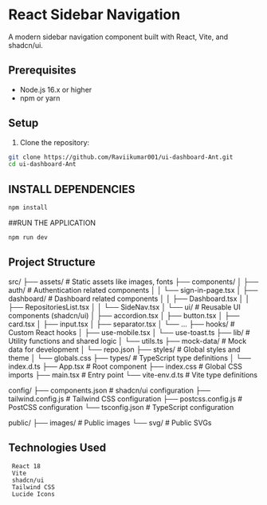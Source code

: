 # React Sidebar Navigation

A modern sidebar navigation component built with React, Vite, and shadcn/ui.

## Prerequisites

- Node.js 16.x or higher
- npm or yarn

## Setup

1. Clone the repository:
```bash
git clone https://github.com/Raviikumar001/ui-dashboard-Ant.git
cd ui-dashboard-Ant
```

## INSTALL DEPENDENCIES
```bash
npm install
```
##RUN THE APPLICATION
```bash
npm run dev
```

## Project Structure

src/
├── assets/                    # Static assets like images, fonts
├── components/
│   ├── auth/                 # Authentication related components
│   │   └── sign-in-page.tsx
│   ├── dashboard/            # Dashboard related components
│   │   ├── Dashboard.tsx
│   │   ├── RepositoriesList.tsx
│   │   └── SideNav.tsx
│   └── ui/                   # Reusable UI components (shadcn/ui)
│       ├── accordion.tsx
│       ├── button.tsx
│       ├── card.tsx
│       ├── input.tsx
│       ├── separator.tsx
│       └── ...
├── hooks/                    # Custom React hooks
│   ├── use-mobile.tsx
│   └── use-toast.ts
├── lib/                      # Utility functions and shared logic
│   └── utils.ts
├── mock-data/               # Mock data for development
│   └── repo.json
├── styles/                  # Global styles and theme
│   └── globals.css
├── types/                   # TypeScript type definitions
│   └── index.d.ts
├── App.tsx                  # Root component
├── index.css               # Global CSS imports
├── main.tsx                # Entry point
└── vite-env.d.ts          # Vite type definitions

config/
├── components.json         # shadcn/ui configuration
├── tailwind.config.js     # Tailwind CSS configuration
├── postcss.config.js      # PostCSS configuration
└── tsconfig.json          # TypeScript configuration

public/
├── images/                # Public images
└── svg/                   # Public SVGs

  ## Technologies Used
 ```
  React 18
  Vite
  shadcn/ui
  Tailwind CSS
  Lucide Icons
  ```
